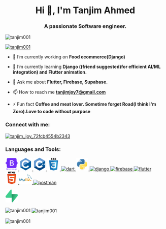 <h1 align="center">Hi 👋, I'm Tanjim Ahmed</h1>
<h3 align="center">A passionate Software engineer.</h3>
<p align="left"> <img src="https://komarev.com/ghpvc/?username=tanjim001&label=Profile%20views&color=0e75b6&style=flat" alt="tanjim001" /> </p>

<p align="left"> <a href="https://github.com/ryo-ma/github-profile-trophy"><img src="https://github-profile-trophy.vercel.app/?username=tanjim001&row=1&column=3" alt="tanjim001" /></a> </p>

- 🔭 I’m currently working on **Food ecommerce(Django)**

- 🌱 I’m currently learning **Django ((friend suggested)for efficient AI/ML integration) and Flutter animation.**

- 💬 Ask me about **Flutter, Firebase, Supabase.**

- 📫 How to reach me **tanjimjoy7@gmail.com**

- ⚡ Fun fact **Coffee and meat lover. Sometime forget Road(I think I'm Zoro).Love to code without purpose**

<h3 align="left">Connect with me:</h3>
<p align="left">
<a href="https://dev.to/tanjim_joy_72fcb4554b2343" target="blank"><img align="center" src="https://raw.githubusercontent.com/rahuldkjain/github-profile-readme-generator/master/src/images/icons/Social/devto.svg" alt="tanjim_joy_72fcb4554b2343" height="30" width="40" /></a>
</p>

<h3 align="left">Languages and Tools:</h3>
<p align="left">
<a href="https://getbootstrap.com" target="_blank" rel="noreferrer"> <img src="https://raw.githubusercontent.com/devicons/devicon/master/icons/bootstrap/bootstrap-plain-wordmark.svg" alt="bootstrap" width="40" height="40"/> </a>
<a href="https://www.cprogramming.com/" target="_blank" rel="noreferrer"> <img src="https://raw.githubusercontent.com/devicons/devicon/master/icons/c/c-original.svg" alt="c" width="40" height="40"/> </a>
<a href="https://www.w3schools.com/cpp/" target="_blank" rel="noreferrer"> <img src="https://raw.githubusercontent.com/devicons/devicon/master/icons/cplusplus/cplusplus-original.svg" alt="cplusplus" width="40" height="40"/> </a>
<a href="https://www.w3schools.com/css/" target="_blank" rel="noreferrer"> <img src="https://raw.githubusercontent.com/devicons/devicon/master/icons/css3/css3-original-wordmark.svg" alt="css3" width="40" height="40"/> </a>
<a href="https://dart.dev" target="_blank" rel="noreferrer"> <img src="https://www.vectorlogo.zone/logos/dartlang/dartlang-icon.svg" alt="dart" width="40" height="40"/> </a>
  <a href="https://www.python.org" target="_blank" rel="noreferrer"> <img src="https://raw.githubusercontent.com/devicons/devicon/master/icons/python/python-original.svg" alt="python" width="40" height="40"/> </a>
<a href="https://www.djangoproject.com/" target="_blank" rel="noreferrer"> <img src="https://cdn.worldvectorlogo.com/logos/django.svg" alt="django" width="40" height="40"/> </a>
<a href="https://firebase.google.com/" target="_blank" rel="noreferrer"> <img src="https://www.vectorlogo.zone/logos/firebase/firebase-icon.svg" alt="firebase" width="40" height="40"/> </a>
<a href="https://flutter.dev" target="_blank" rel="noreferrer"> <img src="https://www.vectorlogo.zone/logos/flutterio/flutterio-icon.svg" alt="flutter" width="40" height="40"/> </a>
<a href="https://www.w3.org/html/" target="_blank" rel="noreferrer"> <img src="https://raw.githubusercontent.com/devicons/devicon/master/icons/html5/html5-original-wordmark.svg" alt="html5" width="40" height="40"/> </a>
<a href="https://www.mysql.com/" target="_blank" rel="noreferrer"> <img src="https://raw.githubusercontent.com/devicons/devicon/master/icons/mysql/mysql-original-wordmark.svg" alt="mysql" width="40" height="40"/> </a>
<a href="https://postman.com" target="_blank" rel="noreferrer"> <img src="https://www.vectorlogo.zone/logos/getpostman/getpostman-icon.svg" alt="postman" width="40" height="40"/> </a>

<a href="https://supabase.io/" target="_blank" rel="noreferrer"> <img src="https://raw.githubusercontent.com/devicons/devicon/master/icons/supabase/supabase-original.svg" alt="supabase" width="40" height="40"/> </a>
</p>

<p><img align="left" src="https://github-readme-stats.vercel.app/api/top-langs?username=tanjim001&show_icons=true&locale=en&layout=compact" alt="tanjim001" /></p>

<p>&nbsp;<img align="center" src="https://github-readme-stats.vercel.app/api?username=tanjim001&show_icons=true&locale=en" alt="tanjim001" /></p>

<p><img align="center" src="https://github-readme-streak-stats.herokuapp.com/?user=tanjim001&" alt="tanjim001" /></p>
